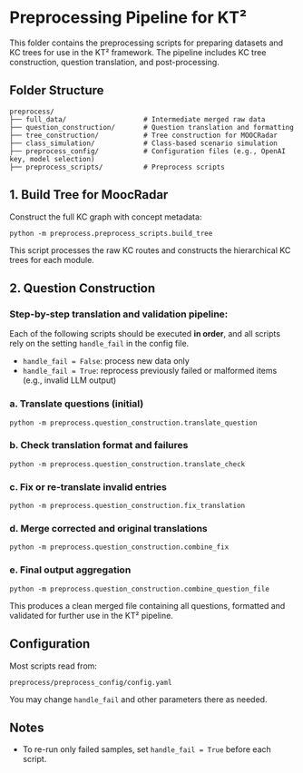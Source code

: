 # Preprocessing Pipeline for KT²

This folder contains the preprocessing scripts for preparing datasets and KC trees for use in the KT² framework. The pipeline includes KC tree construction, question translation, and post-processing.

## Folder Structure

```
preprocess/
├── full_data/                   # Intermediate merged raw data
├── question_construction/       # Question translation and formatting
├── tree_construction/           # Tree construction for MOOCRadar
├── class_simulation/            # Class-based scenario simulation
├── preprocess_config/           # Configuration files (e.g., OpenAI key, model selection)
├── preprocess_scripts/          # Preprocess scripts
```

## 1. Build Tree for MoocRadar

Construct the full KC graph with concept metadata:

```
python -m preprocess.preprocess_scripts.build_tree
```

This script processes the raw KC routes and constructs the hierarchical KC trees for each module.

## 2. Question Construction

### Step-by-step translation and validation pipeline:

Each of the following scripts should be executed **in order**, and all scripts rely on the setting `handle_fail` in the config file.

- `handle_fail = False`: process new data only
- `handle_fail = True`: reprocess previously failed or malformed items (e.g., invalid LLM output)

### a. Translate questions (initial)

```
python -m preprocess.question_construction.translate_question
```

### b. Check translation format and failures

```
python -m preprocess.question_construction.translate_check
```

### c. Fix or re-translate invalid entries

```
python -m preprocess.question_construction.fix_translation
```

### d. Merge corrected and original translations

```
python -m preprocess.question_construction.combine_fix
```

### e. Final output aggregation

```
python -m preprocess.question_construction.combine_question_file
```

This produces a clean merged file containing all questions, formatted and validated for further use in the KT² pipeline.

## Configuration

Most scripts read from:

```
preprocess/preprocess_config/config.yaml
```

You may change `handle_fail` and other parameters there as needed.

## Notes

- To re-run only failed samples, set `handle_fail = True` before each script.